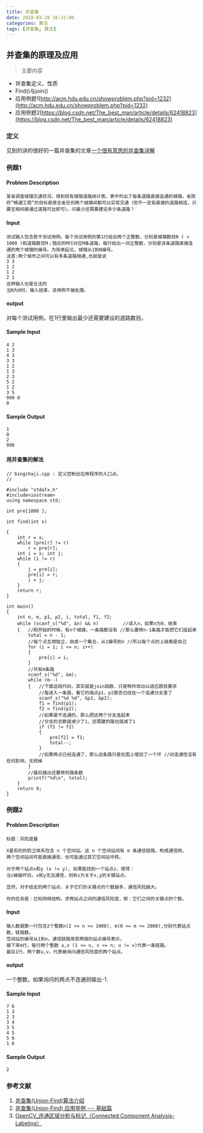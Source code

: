 ```yaml
---
title: 并查集
date: 2018-03-28 16:31:00
categories: 算法
tags: [并查集, 算法]
---
```

## 并查集的原理及应用
> 主要内容

* 并查集定义、性质
* Find()与join()
* 应用例题1[http://acm.hdu.edu.cn/showproblem.php?pid=1232](http://acm.hdu.edu.cn/showproblem.php?pid=1232)
* 应用例题2[https://blog.csdn.net/The_best_man/article/details/62418823](https://blog.csdn.net/The_best_man/article/details/62418823)
<!--more-->

### 定义

见到的讲的很好的一篇并查集的文章[一个很有意思的并查集详解](https://blog.csdn.net/u013546077/article/details/64509038)

### 例题1

#### Problem Description

```
某省调查城镇交通状况，得到现有城镇道路统计表，表中列出了每条道路直接连通的城镇。省政府“畅通工程”的目标是使全省任何两个城镇间都可以实现交通（但不一定有直接的道路相连，只要互相间接通过道路可达即可）。问最少还需要建设多少条道路？ 
```

#### Input

```
测试输入包含若干测试用例。每个测试用例的第1行给出两个正整数，分别是城镇数目N ( < 1000 )和道路数目M；随后的M行对应M条道路，每行给出一对正整数，分别是该条道路直接连通的两个城镇的编号。为简单起见，城镇从1到N编号。 
注意:两个城市之间可以有多条道路相通,也就是说
3 3
1 2
1 2
2 1
这种输入也是合法的
当N为0时，输入结束，该用例不被处理。 
```

#### output

对每个测试用例，在1行里输出最少还需要建设的道路数目。 

#### Sample Input

```
4 2
1 3
4 3
3 3
1 2
1 3
2 3
5 2
1 2
3 5
999 0
0
```

#### Sample Output
```
1
0
2
998
```

#### 用并查集的解法
```
// bingchaji.cpp : 定义控制台应用程序的入口点。
//

#include "stdafx.h"
#include<iostream>
using namespace std;

int pre[1000 ];

int find(int x)

{
    int r = x;
    while (pre[r] != r)
        r = pre[r];
    int i = x; int j;
    while (i != r)
    {
        j = pre[i];
        pre[i] = r;
        i = j;
    }
    return r;
}

int main()
{
    int n, m, p1, p2, i, total, f1, f2;
    while (scanf_s("%d", &n) && n)         //读入n，如果n为0，结束
    {   //刚开始的时候，有n个城镇，一条路都没有 //那么要修n-1条路才能把它们连起来
        total = n - 1;
        //每个点互相独立，自成一个集合，从1编号到n //所以每个点的上级都是自己
        for (i = 1; i <= n; i++) 
        {
            pre[i] = i; 
        }   
        //共有m条路
        scanf_s("%d", &m); 
        while (m--)
        {   //下面这段代码，其实就是join函数，只是稍作改动以适应题目要求
            //每读入一条路，看它的端点p1，p2是否已经在一个连通分支里了
            scanf_s("%d %d", &p1, &p2);
            f1 = find(p1);
            f2 = find(p2);
            //如果是不连通的，那么把这两个分支连起来
            //分支的总数就减少了1，还需建的路也就减了1
            if (f1 != f2)
            {
                pre[f2] = f1;
                total--;
            }
            //如果两点已经连通了，那么这条路只是在图上增加了一个环 //对连通性没有任何影响，无视掉
        }
        //最后输出还要修的路条数
        printf("%d\n", total);
    }
    return 0;
}

```


### 例题2

#### Problem Description

```
标题：风险度量

X星系的的防卫体系包含 n 个空间站。这 n 个空间站间有 m 条通信链路，构成通信网。 
两个空间站间可能直接通信，也可能通过其它空间站中转。

对于两个站点x和y (x != y), 如果能找到一个站点z，使得： 
当z被破坏后，x和y无法通信，则称z为关于x,y的关键站点。

显然，对于给定的两个站点，关于它们的关键点的个数越多，通信风险越大。

你的任务是：已知网络结构，求两站点之间的通信风险度，即：它们之间的关键点的个数。
```

#### Input

```
输入数据第一行包含2个整数n(2 <= n <= 1000), m(0 <= m <= 2000),分别代表站点数，链路数。 
空间站的编号从1到n。通信链路用其两端的站点编号表示。 
接下来m行，每行两个整数 u,v (1 <= u, v <= n; u != v)代表一条链路。 
最后1行，两个数u,v，代表被询问通信风险度的两个站点。  
```

#### output

一个整数，如果询问的两点不连通则输出-1. 

#### Sample Input

```
7 6 
1 3 
2 3 
3 4 
3 5 
4 5 
5 6 
1 6 
```

#### Sample Output
```
2
```


### 参考文献
1. [并查集(Union-Find)算法介绍](https://blog.csdn.net/dm_vincent/article/details/7655764)
2. [并查集(Union-Find) 应用举例 --- 基础篇](https://blog.csdn.net/dm_vincent/article/details/7769159)
3. [OpenCV_连通区域分析与标记（Connected Component Analysis-Labeling）
](http://www.52ml.net/1103.html)
